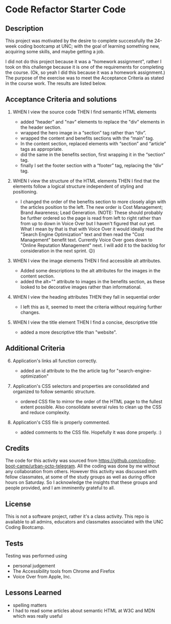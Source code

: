 # Code Refactor Starter Code

## Description

This project was motivated by the desire to complete successfully the 24-week coding bootcamp at UNC; with the goal of learning something new, acquiring some skills, and maybe getting a job. 

I did not do this project because it was a "homework assignment", rather I took on this challenge because it is one of the requirements for completing the course. (Ok, so yeah I did this because it was a homework assignment.)  
The purpose of the exercise was to meet the Acceptance Criteria as stated in the course work.   The results are listed below. 

## Acceptance Criteria and solutions
1. WHEN I view the source code THEN I find semantic HTML elements
    * added "header" and "nav" elements to replace the "div" elements in the header section.
    * wrapped the hero image in a “section” tag rather than “div”.
    * wrapped the content and benefits sections with the “main” tag.
    * In the content section, replaced elements with “section” and “article” tags as appropriate.  
    * did the same in the benefits section, first wrapping it in the “section” tag.
    * finally I set the footer section with a “footer” tag, replacing the “div” tag. 

2. WHEN I view the structure of the HTML elements THEN I find that the elements follow a logical structure independent of styling and positioning.
    * I changed the order of the benefits section to more closely align with the articles position to the left.  The new order is Cost Management; Brand Awareness; Lead Generation. 
    (NOTE: These should probably be further ordered so the page is read from left to right rather than from up to down in Voice Over but I haven't figured that out yet.  What I mean by that is that with Voice Over it would ideally read the "Search Engine Optimization" text and then read the "Cost Management" benefit text.  Currently Voice Over goes down to "Online Reputation Management" next. I will add it to the backlog for consideration in the next sprint. 😉) 

3. WHEN I view the image elements THEN I find accessible alt attributes.
    * Added some descriptions to the alt attributes for the images in the content section.
    * added the alt="" attribute to images in the benefits section, as these looked to be decorative images rather than informational. 

4. WHEN I view the heading attributes THEN they fall in sequential order
    * I left this as it, seemed to meet the criteria without requiring further changes. 

5. WHEN I view the title element THEN I find a concise, descriptive title
    * added a more descriptive title than "website".   

## Additional Criteria
6. Application's links all function correctly.
    * added an id attribute to the the article tag for "search-engine-optimization"

7. Application's CSS selectors and properties are consolidated and organized to follow semantic structure.
    * ordered CSS file to mirror the order of the HTML page to the fullest extent possible.  Also consolidate several rules to clean up the CSS and reduce complexity. 

8. Application's CSS file is properly commented.
    * added comments to the CSS file.  Hopefully it was done properly. :)

## Credits
The code for this activity was sourced from https://github.com/coding-boot-camp/urban-octo-telegram.  All the coding was done by me without any collaboration from others.  However this activity was discussed with fellow classmates, at some of the study groups as well as during office hours on Saturday.  So I acknowledge the insights that these groups and people provided, and I am imminently grateful to all.  
 
## License

This is not a software project, rather it's a class activity.  This repo is available to all admins, educators and classmates associated with the UNC Coding Bootcamp.  

## Tests

Testing was performed using 
* personal judgement
* The Accessibility tools from Chrome and Firefox
* Voice Over from Apple, Inc. 

## Lessons Learned
* spelling matters
* I had to read some articles about semantic HTML at W3C and MDN which was really useful
